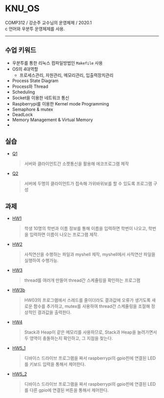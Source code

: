 # KNU_OS
COMP312 / 강순주 교수님의 운영체제 / 2020.1  
c 언어와 우분투 운영체제를 사용.
- - -  
## 수업 키워드
- 우분투를 통한 리눅스 컴파일방법인 `Makefile` 사용  
- OS의 4대역할  
    + 프로세스관리, 자원관리, 메모리관리, 입출력장치관리  
- Process State Diagram  
- Process와 Thread  
- Scheduling  
- Socket을 이용한 네트워크 통신  
- Raspberrypi를 이용한 Kernel mode Programming  
- Semaphore & mutex 
- DeadLock
- Memory Management & Virtual Memory
- 


## 실습
- [Q1](./HW/q1/q1.md)
    >서버와 클라이언트간 소켓통신을 활용해 에코프로그램 제작
- [Q2](./HW/q2/q2.md)
    >서버에 두명의 클라이언트가 접속해 가위바위보를 할 수 있도록 프로그램 구성

## 과제
- [HW1](./HW/hw1/hw.md)  
    >학생 10명의 학번과 이름 정보를 통해 이름을 입력하면 학번이 나오고, 학번을 입력하면 이름이 나오는 프로그램 제작.  
- [HW2](./HW/hw2/hw.md)  
    >사칙연산을 수행하는 파일과 myshell 제작, myshell에서 사칙연산 파일을 실행하여 수행가능.  
- [HW3](./HW/hw3/hw.md)  
    >thread를 여러개 만들어 thread간 스케쥴링을 확인하는 프로그램
- [HW3b](./HW/hw3b/hw.md)  
    >HW03의 프로그램에서 스레드를 줄이더라도 결과값에 오류가 생기도록 새로운 함수를 추가하고, mutex를 사용하여 thread간 스케쥴링을 조절해 정상적인 결과값을 출력한다.  
- [HW4](./HW/hw4/hw.md)  
    >Stack과 Heap이 같은 메모리를 사용하므로, Stack과 Heap을 늘려가면서 두 영역이 충돌하는지 확인하고, 그 지점을 찾는다.  
- [HW5_1](./HW/hw5_1/hw.md)  
    >디바이스 드라이브 프로그램을 짜서 raspberrypi의 gpio핀에 연결된 LED를 키보드 입력을 통해서 제어한다.  
- [HW5_2](./HW/hw5_2/hw.md)  
    >디바이스 드라이브 프로그램을 짜서 raspberrypi의 gpio핀에 연결된 LED를 다른 gpio에 연결된 버튼을 통해서 제어한다.  

